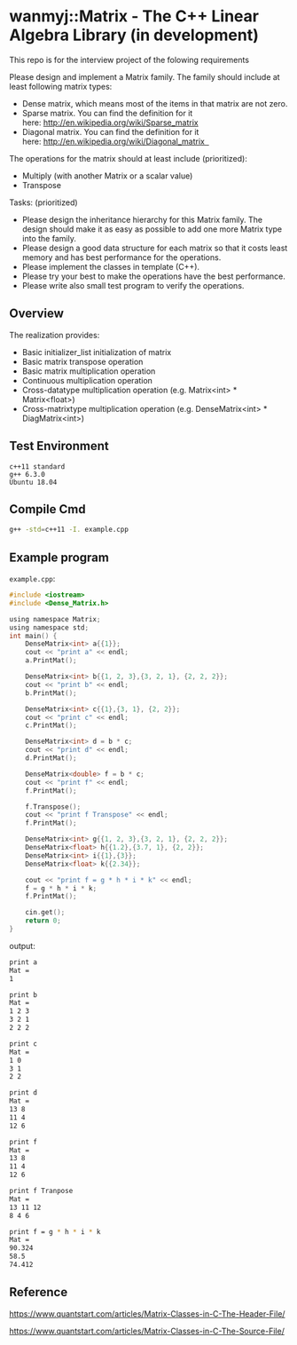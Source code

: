 # wanmyj::Matrix - The C++ Linear Algebra Library (in development) #

This repo is for the interview project of the folowing requirements

Please design and implement a Matrix family. The family should include at least following matrix types:
- Dense matrix, which means most of the items in that matrix are not zero.
- Sparse matrix. You can find the definition for it here: http://en.wikipedia.org/wiki/Sparse_matrix
- Diagonal matrix. You can find the definition for it here: http://en.wikipedia.org/wiki/Diagonal_matrix  
 

The operations for the matrix should at least include (prioritized):
- Multiply (with another Matrix or a scalar value)
- Transpose
 

Tasks: (prioritized)
- Please design the inheritance hierarchy for this Matrix family. The design should make it as easy as possible to add one more Matrix type into the family.
- Please design a good data structure for each matrix so that it costs least memory and has best performance for the operations.
- Please implement the classes in template (C++).
- Please try your best to make the operations have the best performance. 
- Please write also small test program to verify the operations.

## Overview

The realization provides:
  + Basic initializer_list initialization of matrix
  + Basic matrix transpose operation
  + Basic matrix multiplication operation
  + Continuous multiplication operation
  + Cross-datatype multiplication operation (e.g. Matrix\<int\> * Matrix\<float\>)
  + Cross-matrixtype multiplication operation (e.g. DenseMatrix\<int\> * DiagMatrix\<int\>)

## Test Environment

    c++11 standard
    g++ 6.3.0
    Ubuntu 18.04
   
## Compile Cmd

```sh
g++ -std=c++11 -I. example.cpp
```

## Example program
`example.cpp`:
```c
#include <iostream>
#include <Dense_Matrix.h>

using namespace Matrix;
using namespace std;
int main() {
    DenseMatrix<int> a{{1}};
    cout << "print a" << endl;
    a.PrintMat();

    DenseMatrix<int> b{{1, 2, 3},{3, 2, 1}, {2, 2, 2}};
    cout << "print b" << endl;
    b.PrintMat();

    DenseMatrix<int> c{{1},{3, 1}, {2, 2}};
    cout << "print c" << endl;
    c.PrintMat();

    DenseMatrix<int> d = b * c;
    cout << "print d" << endl;
    d.PrintMat();

    DenseMatrix<double> f = b * c;
    cout << "print f" << endl;
    f.PrintMat();

    f.Transpose();
    cout << "print f Transpose" << endl;
    f.PrintMat();

    DenseMatrix<int> g{{1, 2, 3},{3, 2, 1}, {2, 2, 2}};
    DenseMatrix<float> h{{1.2},{3.7, 1}, {2, 2}};
    DenseMatrix<int> i{{1},{3}};
    DenseMatrix<float> k{{2.34}};

    cout << "print f = g * h * i * k" << endl;
    f = g * h * i * k;
    f.PrintMat();

    cin.get();
    return 0;
}
```
output:

```sh
print a
Mat = 
1 

print b
Mat = 
1 2 3 
3 2 1 
2 2 2 

print c
Mat = 
1 0 
3 1 
2 2 

print d
Mat = 
13 8 
11 4 
12 6 

print f
Mat = 
13 8 
11 4 
12 6 

print f Tranpose
Mat = 
13 11 12 
8 4 6 

print f = g * h * i * k
Mat = 
90.324 
58.5 
74.412 
```

## Reference
<https://www.quantstart.com/articles/Matrix-Classes-in-C-The-Header-File/>

<https://www.quantstart.com/articles/Matrix-Classes-in-C-The-Source-File/>
